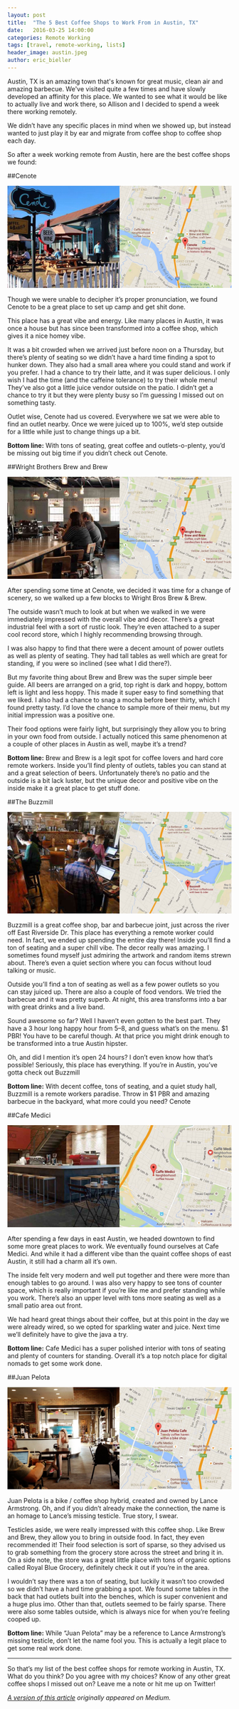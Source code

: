 ```yaml
---
layout: post
title:  "The 5 Best Coffee Shops to Work From in Austin, TX"
date:   2016-03-25 14:00:00
categories: Remote Working
tags: [travel, remote-working, lists]
header_image: austin.jpeg
author: eric_bieller
---
```


Austin, TX is an amazing town that's known for great music, clean air and amazing barbecue. We've visited quite a few times and have slowly developed an affinity for this place. We wanted to see what it would be like to actually live and work there, so Allison and I decided to spend a week there working remotely.

We didn’t have any specific places in mind when we showed up, but instead wanted to just play it by ear and migrate from coffee shop to coffee shop each day.

So after a week working remote from Austin, here are the best coffee shops we found:

##Cenote

![cenote coffee shop](/images/uploads/cenote.jpeg)

Though we were unable to decipher it’s proper pronunciation, we found Cenote to be a great place to set up camp and get shit done.

This place has a great vibe and energy. Like many places in Austin, it was once a house but has since been transformed into a coffee shop, which gives it a nice homey vibe.

It was a bit crowded when we arrived just before noon on a Thursday, but there’s plenty of seating so we didn’t have a hard time finding a spot to hunker down. They also had a small area where you could stand and work if you prefer.
I had a chance to try their latte, and it was super delicious. I only wish I had the time (and the caffeine tolerance) to try their whole menu! They’ve also got a little juice vendor outside on the patio. I didn’t get a chance to try it but they were plenty busy so I’m guessing I missed out on something tasty.

Outlet wise, Cenote had us covered. Everywhere we sat we were able to find an outlet nearby. Once we were juiced up to 100%, we’d step outside for a little while just to change things up a bit.

**Bottom line:** With tons of seating, great coffee and outlets-o-plenty, you’d be missing out big time if you didn’t check out Cenote.

##Wright Brothers Brew and Brew

![wright brothers coffee shop](/images/uploads/wright-brothers.jpeg)

After spending some time at Cenote, we decided it was time for a change of scenery, so we walked up a few blocks to Wright Bros Brew & Brew.

The outside wasn’t much to look at but when we walked in we were immediately impressed with the overall vibe and decor. There’s a great industrial feel with a sort of rustic look. They’re even attached to a super cool record store, which I highly recommending browsing through.

I was also happy to find that there were a decent amount of power outlets as well as plenty of seating. They had tall tables as well which are great for standing, if you were so inclined (see what I did there?).

But my favorite thing about Brew and Brew was the super simple beer guide. All beers are arranged on a grid, top right is dark and hoppy, bottom left is light and less hoppy. This made it super easy to find something that we liked.
I also had a chance to snag a mocha before beer thirty, which I found pretty tasty. I’d love the chance to sample more of their menu, but my initial impression was a positive one.

Their food options were fairly light, but surprisingly they allow you to bring in your own food from outside. I actually noticed this same phenomenon at a couple of other places in Austin as well, maybe it’s a trend?

**Bottom line:** Brew and Brew is a legit spot for coffee lovers and hard core remote workers. Inside you’ll find plenty of outlets, tables you can stand at and a great selection of beers. Unfortunately there’s no patio and the outside is a bit lack luster, but the unique decor and positive vibe on the inside make it a great place to get stuff done.

##The Buzzmill

![buzzmill coffee shop](/images/uploads/buzzmill.jpeg)

Buzzmill is a great coffee shop, bar and barbecue joint, just across the river off East Riverside Dr. This place has everything a remote worker could need. In fact, we ended up spending the entire day there!
Inside you’ll find a ton of seating and a super chill vibe. The decor really was amazing. I sometimes found myself just admiring the artwork and random items strewn about. There’s even a quiet section where you can focus without loud talking or music.

Outside you’ll find a ton of seating as well as a few power outlets so you can stay juiced up. There are also a couple of food vendors. We tried the barbecue and it was pretty superb. At night, this area transforms into a bar with great drinks and a live band.

Sound awesome so far? Well I haven’t even gotten to the best part. They have a 3 hour long happy hour from 5–8, and guess what’s on the menu. $1 PBR! You have to be careful though. At that price you might drink enough to be transformed into a true Austin hipster.

Oh, and did I mention it’s open 24 hours? I don’t even know how that’s possible! Seriously, this place has everything. If you’re in Austin, you’ve gotta check out Buzzmill

**Bottom line:** With decent coffee, tons of seating, and a quiet study hall, Buzzmill is a remote workers paradise. Throw in $1 PBR and amazing barbecue in the backyard, what more could you need?
Cenote

##Cafe Medici

![cafe medici coffee shop](/images/uploads/medici.jpeg)

After spending a few days in east Austin, we headed downtown to find some more great places to work. We eventually found ourselves at Cafe Medici. And while it had a different vibe than the quaint coffee shops of east Austin, it still had a charm all it’s own.

The inside felt very modern and well put together and there were more than enough tables to go around. I was also very happy to see tons of counter space, which is really important if you’re like me and prefer standing while you work. There’s also an upper level with tons more seating as well as a small patio area out front.

We had heard great things about their coffee, but at this point in the day we were already wired, so we opted for sparkling water and juice. Next time we’ll definitely have to give the java a try.

**Bottom line:** Cafe Medici has a super polished interior with tons of seating and plenty of counters for standing. Overall it’s a top notch place for digital nomads to get some work done.

##Juan Pelota

![juan pelota coffee shop](/images/uploads/juan.jpeg)

Juan Pelota is a bike / coffee shop hybrid, created and owned by Lance Armstrong. Oh, and if you didn’t already make the connection, the name is an homage to Lance’s missing testicle. True story, I swear.

Testicles aside, we were really impressed with this coffee shop. Like Brew and Brew, they allow you to bring in outside food. In fact, they even recommended it! Their food selection is sort of sparse, so they advised us to grab something from the grocery store across the street and bring it in. On a side note, the store was a great little place with tons of organic options called Royal Blue Grocery, definitely check it out if you’re in the area.

I wouldn’t say there was a ton of seating, but luckily it wasn’t too crowded so we didn’t have a hard time grabbing a spot. We found some tables in the back that had outlets built into the benches, which is super convenient and a huge plus imo. Other than that, outlets seemed to be fairly sparse. There were also some tables outside, which is always nice for when you’re feeling cooped up.

**Bottom line:** While “Juan Pelota” may be a reference to Lance Armstrong’s missing testicle, don’t let the name fool you. This is actually a legit place to get some real work done.

---

So that’s my list of the best coffee shops for remote working in Austin, TX. What do you think? Do you agree with my choices? Know of any other great coffee shops I missed out on? Leave me a note or hit me up on Twitter!

*[A version of this article](https://medium.com/@ericbieller/the-5-best-coffee-shops-to-work-remotely-from-in-austin-tx-c1cd235c60e0#.46mn8lg2b) originally appeared on Medium.*